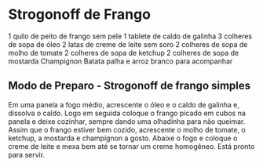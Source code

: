 # Strogonoff de Frango

1 quilo de peito de frango sem pele
1 tablete de caldo de galinha
3 colheres de sopa de óleo
2 latas de creme de leite sem soro
2 colheres de sopa de molho de tomate
2 colheres de sopa de ketchup
2 colheres de sopa de mostarda
Champignon
Batata palha e arroz branco para acompanhar

## Modo de Preparo - Strogonoff de frango simples

Em uma panela a fogo médio, acrescente o óleo e o caldo de galinha e, dissolva o caldo. Logo em seguida coloque o frango picado em cubos na panela e deixe cozinhar, sempre dando uma olhadinha para não queimar.
Assim que o frango estiver bem cozido, acrescente o molho de tomate, o ketchup, a mostarda e champignon a gosto.
Abaixe o fogo e coloque o creme de leite e mexa bem até se tornar um creme homogêneo.
Está pronto para servir.